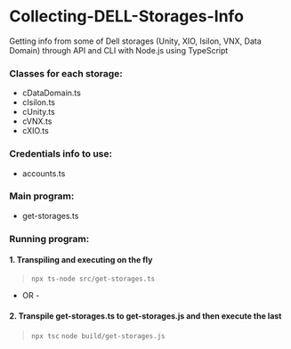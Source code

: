 # Collecting-DELL-Storages-Info
Getting info from some of Dell storages (Unity, XIO, Isilon, VNX, Data Domain) through API and CLI with Node.js using TypeScript

### Classes for each storage:
  * cDataDomain.ts
  * cIsilon.ts
  * cUnity.ts
  * cVNX.ts
  * cXIO.ts

### Credentials info to use:
  * accounts.ts

### Main program:
  * get-storages.ts
  

### Running program:

#### 1. Transpiling and executing on the fly

> `npx ts-node src/get-storages.ts`

- OR -

#### 2. Transpile get-storages.ts to get-storages.js and then execute the last

> `npx tsc`
> `node build/get-storages.js`
